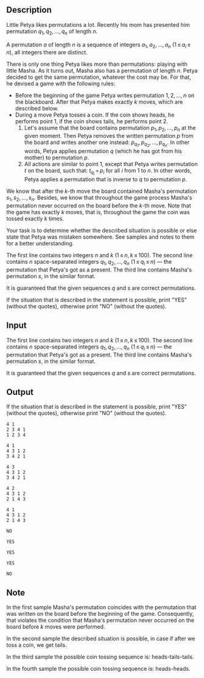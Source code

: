 ## Description

<div><p>Little Petya likes permutations a lot. Recently his mom has presented him permutation <span class="tex-span"><i>q</i><sub class="lower-index">1</sub>, <i>q</i><sub class="lower-index">2</sub>, ..., <i>q</i><sub class="lower-index"><i>n</i></sub></span> of length <span class="tex-span"><i>n</i></span>.</p><p>A <span class="tex-font-style-it">permutation</span> <span class="tex-span"><i>a</i></span> of length <span class="tex-span"><i>n</i></span> is a sequence of integers <span class="tex-span"><i>a</i><sub class="lower-index">1</sub>, <i>a</i><sub class="lower-index">2</sub>, ..., <i>a</i><sub class="lower-index"><i>n</i></sub></span> <span class="tex-span">(1 ≤ <i>a</i><sub class="lower-index"><i>i</i></sub> ≤ <i>n</i>)</span>, all integers there are distinct. </p><p>There is only one thing Petya likes more than permutations: playing with little Masha. As it turns out, Masha also has a permutation of length <span class="tex-span"><i>n</i></span>. Petya decided to get the same permutation, whatever the cost may be. For that, he devised a game with the following rules:</p><ul> <li> Before the beginning of the game Petya writes permutation <span class="tex-span">1, 2, ..., <i>n</i></span> on the blackboard. After that Petya makes exactly <span class="tex-span"><i>k</i></span> moves, which are described below. </li><li> During a move Petya tosses a coin. If the coin shows heads, he performs point 1, if the coin shows tails, he performs point 2.<ol> <li> Let's assume that the board contains permutation <span class="tex-span"><i>p</i><sub class="lower-index">1</sub>, <i>p</i><sub class="lower-index">2</sub>, ..., <i>p</i><sub class="lower-index"><i>n</i></sub></span> at the given moment. Then Petya removes the written permutation <span class="tex-span"><i>p</i></span> from the board and writes another one instead: <span class="tex-span"><i>p</i><sub class="lower-index"><i>q</i><sub class="lower-index">1</sub></sub>, <i>p</i><sub class="lower-index"><i>q</i><sub class="lower-index">2</sub></sub>, ..., <i>p</i><sub class="lower-index"><i>q</i><sub class="lower-index"><i>n</i></sub></sub></span>. In other words, Petya applies permutation <span class="tex-span"><i>q</i></span> (which he has got from his mother) to permutation <span class="tex-span"><i>p</i></span>. </li><li> All actions are similar to point 1, except that Petya writes permutation <span class="tex-span"><i>t</i></span> on the board, such that: <span class="tex-span"><i>t</i><sub class="lower-index"><i>q</i><sub class="lower-index"><i>i</i></sub></sub> = <i>p</i><sub class="lower-index"><i>i</i></sub></span> for all <span class="tex-span"><i>i</i></span> from 1 to <span class="tex-span"><i>n</i></span>. In other words, Petya applies a permutation that is inverse to <span class="tex-span"><i>q</i></span> to permutation <span class="tex-span"><i>p</i></span>. </li></ol></li></ul><p>We know that after the <span class="tex-span"><i>k</i></span>-th move the board contained Masha's permutation <span class="tex-span"><i>s</i><sub class="lower-index">1</sub>, <i>s</i><sub class="lower-index">2</sub>, ..., <i>s</i><sub class="lower-index"><i>n</i></sub></span>. Besides, we know that throughout the game process Masha's permutation <span class="tex-font-style-bf">never occurred on the board</span> before the <span class="tex-span"><i>k</i></span>-th move. Note that the game has exactly <span class="tex-span"><i>k</i></span> moves, that is, throughout the game the coin was tossed exactly <span class="tex-span"><i>k</i></span> times.</p><p>Your task is to determine whether the described situation is possible or else state that Petya was mistaken somewhere. See samples and notes to them for a better understanding.</p></div><div class="input-specification"><p>The first line contains two integers <span class="tex-span"><i>n</i></span> and <span class="tex-span"><i>k</i></span> (<span class="tex-span">1 ≤ <i>n</i>, <i>k</i> ≤ 100</span>). The second line contains <span class="tex-span"><i>n</i></span> space-separated integers <span class="tex-span"><i>q</i><sub class="lower-index">1</sub>, <i>q</i><sub class="lower-index">2</sub>, ..., <i>q</i><sub class="lower-index"><i>n</i></sub></span> (<span class="tex-span">1 ≤ <i>q</i><sub class="lower-index"><i>i</i></sub> ≤ <i>n</i></span>) — the permutation that Petya's got as a present. The third line contains Masha's permutation <span class="tex-span"><i>s</i></span>, in the similar format.</p><p>It is guaranteed that the given sequences <span class="tex-span"><i>q</i></span> and <span class="tex-span"><i>s</i></span> are correct permutations.</p></div><div class="output-specification"><p>If the situation that is described in the statement is possible, print "<span class="tex-font-style-tt">YES</span>" (without the quotes), otherwise print "<span class="tex-font-style-tt">NO</span>" (without the quotes).</p></div>

## Input

<p>The first line contains two integers <span class="tex-span"><i>n</i></span> and <span class="tex-span"><i>k</i></span> (<span class="tex-span">1 ≤ <i>n</i>, <i>k</i> ≤ 100</span>). The second line contains <span class="tex-span"><i>n</i></span> space-separated integers <span class="tex-span"><i>q</i><sub class="lower-index">1</sub>, <i>q</i><sub class="lower-index">2</sub>, ..., <i>q</i><sub class="lower-index"><i>n</i></sub></span> (<span class="tex-span">1 ≤ <i>q</i><sub class="lower-index"><i>i</i></sub> ≤ <i>n</i></span>) — the permutation that Petya's got as a present. The third line contains Masha's permutation <span class="tex-span"><i>s</i></span>, in the similar format.</p><p>It is guaranteed that the given sequences <span class="tex-span"><i>q</i></span> and <span class="tex-span"><i>s</i></span> are correct permutations.</p>

## Output

<p>If the situation that is described in the statement is possible, print "<span class="tex-font-style-tt">YES</span>" (without the quotes), otherwise print "<span class="tex-font-style-tt">NO</span>" (without the quotes).</p>





```input1
4 1
2 3 4 1
1 2 3 4

```




```input2
4 1
4 3 1 2
3 4 2 1

```




```input3
4 3
4 3 1 2
3 4 2 1

```




```input4
4 2
4 3 1 2
2 1 4 3

```




```input5
4 1
4 3 1 2
2 1 4 3

```




```output1
NO

```




```output2
YES

```




```output3
YES

```




```output4
YES

```




```output5
NO

```



## Note

<p>In the first sample Masha's permutation coincides with the permutation that was written on the board before the beginning of the game. Consequently, that violates the condition that Masha's permutation never occurred on the board before <span class="tex-span"><i>k</i></span> moves were performed.</p><p>In the second sample the described situation is possible, in case if after we toss a coin, we get tails.</p><p>In the third sample the possible coin tossing sequence is: heads-tails-tails.</p><p>In the fourth sample the possible coin tossing sequence is: heads-heads.</p>
